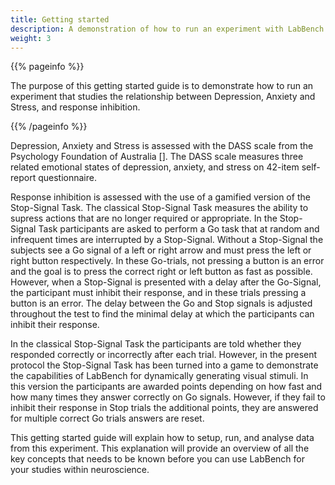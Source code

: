 ```yaml
---
title: Getting started
description: A demonstration of how to run an experiment with LabBench.
weight: 3
---
```


{{% pageinfo %}}

The purpose of this getting started guide is to demonstrate how to run an experiment that studies the relationship between Depression, Anxiety and Stress, and response inhibition.

{{% /pageinfo %}}



 Depression, Anxiety and Stress is assessed with the DASS scale from the Psychology Foundation of Australia []. The DASS scale measures three related emotional states of depression, anxiety, and stress on 42-item self-report questionnaire. 

Response inhibition is assessed with the use of a gamified version of the Stop-Signal Task. The classical Stop-Signal Task measures the ability to supress actions that are no longer required or appropriate. In the Stop-Signal Task participants are asked to perform a Go task that at random and infrequent times are interrupted by a Stop-Signal. Without a Stop-Signal the subjects see a Go signal of a left or right arrow and must press the left or right button respectively. In these Go-trials, not pressing a button is an error and the goal is to press the correct right or left button as fast as possible. However, when a Stop-Signal is presented with a delay after the Go-Signal, the participant must inhibit their response, and in these trials pressing a button is an error. The delay between the Go and Stop signals is adjusted throughout the test to find the minimal delay at which the participants can inhibit their response.

In the classical Stop-Signal Task the participants are told whether they responded correctly or incorrectly after each trial. However, in the present protocol the Stop-Signal Task has been turned into a game to demonstrate the capabilities of LabBench for dynamically generating visual stimuli. In this version the participants are awarded points depending on how fast and how many times they answer correctly on Go signals. However, if they fail to inhibit their response in Stop trials the additional points, they are answered for multiple correct Go trials answers are reset.

This getting started guide will explain how to setup, run, and analyse data from this experiment. This explanation will provide an overview of all the key concepts that needs to be known before you can use LabBench for your studies within neuroscience.

